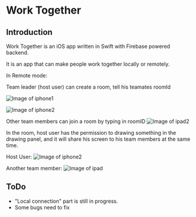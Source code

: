 # Work Together
 
## Introduction

Work Together is an iOS app written in Swift with Firebase powered backend.

It is an app that can make people work together locally or remotely.

In Remote mode: 

Team leader (host user) can create a room, tell his teamates roomId

![Image of iphone1](screenshots/iphone1.png)

![Image of iphone2](screenshots/iphone2.png)

Other team members can join a room by typing in roomID
![Image of ipad2](screenshots/ipad2.png)

In the room, host user has the permission to drawing something in the drawing panel,
and it will share his screen to his team members at the same time.

Host User:
![Image of iphone2](screenshots/iphone3.png)

Another team member: 
![Image of ipad](screenshots/ipad.png)


## ToDo
- "Local connection" part is still in progress.
- Some bugs need to fix